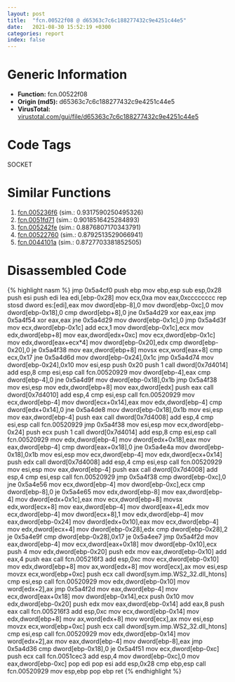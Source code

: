 ```yaml
---
layout: post
title:  "fcn.00522f08 @ d65363c7c6c188277432c9e4251c44e5"
date:   2021-08-30 15:52:19 +0300
categories: report
index: false
---
```


# Generic Information
- **Function:** fcn.00522f08
- **Origin (md5):** d65363c7c6c188277432c9e4251c44e5
- **VirusTotal:** [virustotal.com/gui/file/d65363c7c6c188277432c9e4251c44e5][virustotal_ref]

# Code Tags
<span class="tag" id="SOCKET">SOCKET</span>


# Similar Functions

1. [fcn.005236f6][similar_1_ref] (sim.: 0.9317590250495326)
2. [fcn.0051fd71][similar_2_ref] (sim.: 0.9018516425284893)
3. [fcn.005242fe][similar_3_ref] (sim.: 0.8876807170343791)
4. [fcn.00522760][similar_4_ref] (sim.: 0.8792513529066941)
5. [fcn.0044101a][similar_5_ref] (sim.: 0.8727703381852505)


# Disassembled Code

{% highlight nasm %}
jmp 0x5a4cf0
push ebp
mov ebp,esp
sub esp,0x28
push esi
push edi
lea edi,[ebp-0x28]
mov ecx,0xa
mov eax,0xcccccccc
rep stosd dword es:[edi],eax
mov dword[ebp-8],0
mov dword[ebp-0xc],0
mov dword[ebp-0x18],0
cmp dword[ebp+8],0
jne 0x5a4d29
xor eax,eax
jmp 0x5a4f54
xor eax,eax
jne 0x5a4d29
mov dword[ebp-0x1c],0
jmp 0x5a4d3f
mov ecx,dword[ebp-0x1c]
add ecx,1
mov dword[ebp-0x1c],ecx
mov edx,dword[ebp+8]
mov eax,dword[edx+0xc]
mov ecx,dword[ebp-0x1c]
mov edx,dword[eax+ecx*4]
mov dword[ebp-0x20],edx
cmp dword[ebp-0x20],0
je 0x5a4f38
mov eax,dword[ebp+8]
movsx ecx,word[eax+8]
cmp ecx,0x17
jne 0x5a4d6d
mov dword[ebp-0x24],0x1c
jmp 0x5a4d74
mov dword[ebp-0x24],0x10
mov esi,esp
push 0x20
push 1
call dword[0x7d4014]
add esp,8
cmp esi,esp
call fcn.00520929
mov dword[ebp-4],eax
cmp dword[ebp-4],0
jne 0x5a4d9f
mov dword[ebp-0x18],0x1b
jmp 0x5a4f38
mov esi,esp
mov edx,dword[ebp+8]
mov eax,dword[edx]
push eax
call dword[0x7d4010]
add esp,4
cmp esi,esp
call fcn.00520929
mov ecx,dword[ebp-4]
mov dword[ecx+0x14],eax
mov edx,dword[ebp-4]
cmp dword[edx+0x14],0
jne 0x5a4de8
mov dword[ebp-0x18],0x1b
mov esi,esp
mov eax,dword[ebp-4]
push eax
call dword[0x7d4008]
add esp,4
cmp esi,esp
call fcn.00520929
jmp 0x5a4f38
mov esi,esp
mov ecx,dword[ebp-0x24]
push ecx
push 1
call dword[0x7d4014]
add esp,8
cmp esi,esp
call fcn.00520929
mov edx,dword[ebp-4]
mov dword[edx+0x18],eax
mov eax,dword[ebp-4]
cmp dword[eax+0x18],0
jne 0x5a4e4a
mov dword[ebp-0x18],0x1b
mov esi,esp
mov ecx,dword[ebp-4]
mov edx,dword[ecx+0x14]
push edx
call dword[0x7d4008]
add esp,4
cmp esi,esp
call fcn.00520929
mov esi,esp
mov eax,dword[ebp-4]
push eax
call dword[0x7d4008]
add esp,4
cmp esi,esp
call fcn.00520929
jmp 0x5a4f38
cmp dword[ebp-0xc],0
jne 0x5a4e56
mov ecx,dword[ebp-4]
mov dword[ebp-0xc],ecx
cmp dword[ebp-8],0
je 0x5a4e65
mov edx,dword[ebp-8]
mov eax,dword[ebp-4]
mov dword[edx+0x1c],eax
mov ecx,dword[ebp+8]
movsx edx,word[ecx+8]
mov eax,dword[ebp-4]
mov dword[eax+4],edx
mov ecx,dword[ebp-4]
mov dword[ecx+8],1
mov edx,dword[ebp-4]
mov eax,dword[ebp-0x24]
mov dword[edx+0x10],eax
mov ecx,dword[ebp-4]
mov edx,dword[ecx+4]
mov dword[ebp-0x28],edx
cmp dword[ebp-0x28],2
je 0x5a4e9f
cmp dword[ebp-0x28],0x17
je 0x5a4ee7
jmp 0x5a4f2d
mov eax,dword[ebp-4]
mov ecx,dword[eax+0x18]
mov dword[ebp-0x10],ecx
push 4
mov edx,dword[ebp-0x20]
push edx
mov eax,dword[ebp-0x10]
add eax,4
push eax
call fcn.005216f3
add esp,0xc
mov ecx,dword[ebp-0x10]
mov edx,dword[ebp+8]
mov ax,word[edx+8]
mov word[ecx],ax
mov esi,esp
movzx ecx,word[ebp+0xc]
push ecx
call dword[sym.imp.WS2_32.dll_htons]
cmp esi,esp
call fcn.00520929
mov edx,dword[ebp-0x10]
mov word[edx+2],ax
jmp 0x5a4f2d
mov eax,dword[ebp-4]
mov ecx,dword[eax+0x18]
mov dword[ebp-0x14],ecx
push 0x10
mov edx,dword[ebp-0x20]
push edx
mov eax,dword[ebp-0x14]
add eax,8
push eax
call fcn.005216f3
add esp,0xc
mov ecx,dword[ebp-0x14]
mov edx,dword[ebp+8]
mov ax,word[edx+8]
mov word[ecx],ax
mov esi,esp
movzx ecx,word[ebp+0xc]
push ecx
call dword[sym.imp.WS2_32.dll_htons]
cmp esi,esp
call fcn.00520929
mov edx,dword[ebp-0x14]
mov word[edx+2],ax
mov eax,dword[ebp-4]
mov dword[ebp-8],eax
jmp 0x5a4d36
cmp dword[ebp-0x18],0
je 0x5a4f51
mov ecx,dword[ebp-0xc]
push ecx
call fcn.0051cec3
add esp,4
mov dword[ebp-0xc],0
mov eax,dword[ebp-0xc]
pop edi
pop esi
add esp,0x28
cmp ebp,esp
call fcn.00520929
mov esp,ebp
pop ebp
ret
{% endhighlight %}


[similar_1_ref]: /report/fcn.005236f6@d65363c7c6c188277432c9e4251c44e5
[similar_2_ref]: /report/fcn.0051fd71@d65363c7c6c188277432c9e4251c44e5
[similar_3_ref]: /report/fcn.005242fe@d65363c7c6c188277432c9e4251c44e5
[similar_4_ref]: /report/fcn.00522760@d65363c7c6c188277432c9e4251c44e5
[similar_5_ref]: /report/fcn.0044101a@ba5ec83721de3ca10b3c9583f3b2c6a1
[virustotal_ref]: https://www.virustotal.com/gui/file/d65363c7c6c188277432c9e4251c44e5